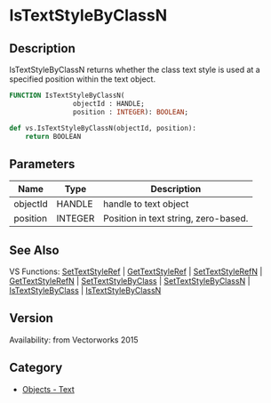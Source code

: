 # IsTextStyleByClassN

## Description
IsTextStyleByClassN returns whether the class text style is used at a specified position within the text object.

```pascal
FUNCTION IsTextStyleByClassN(
				objectId : HANDLE;
				position : INTEGER): BOOLEAN;
```

```python
def vs.IsTextStyleByClassN(objectId, position):
    return BOOLEAN
```

## Parameters
|Name|Type|Description|
|---|---|---|
|objectId|HANDLE|handle to text object|
|position|INTEGER|Position in text string, zero-based.|

## See Also
VS Functions:
[SetTextStyleRef](SetTextStyleRef.md) 
| [GetTextStyleRef](GetTextStyleRef.md) 
| [SetTextStyleRefN](SetTextStyleRefN.md) 
| [GetTextStyleRefN](GetTextStyleRefN.md) 
| [SetTextStyleByClass](SetTextStyleByClass.md) 
| [SetTextStyleByClassN](SetTextStyleByClassN.md) 
| [IsTextStyleByClass](IsTextStyleByClass.md) 
| [IsTextStyleByClassN](IsTextStyleByClassN.md)

## Version
Availability: from Vectorworks 2015

## Category
* [Objects - Text](../Categories/Objects%20-%20Text.md)
